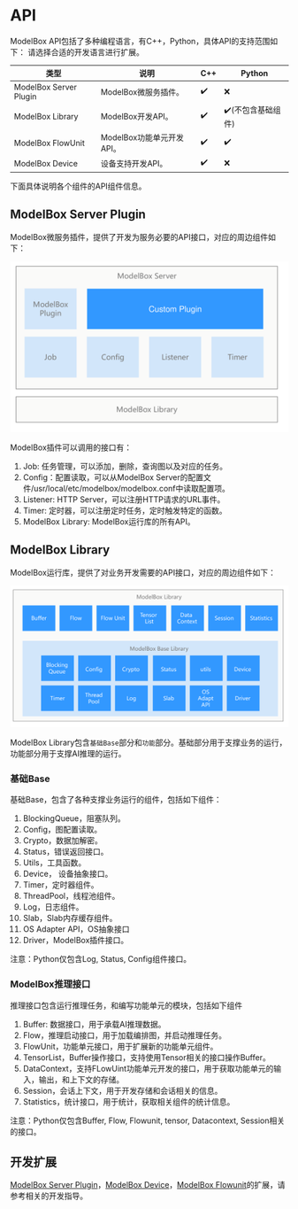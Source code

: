 # API

ModelBox API包括了多种编程语言，有C++，Python，具体API的支持范围如下：
请选择合适的开发语言进行扩展。

| 类型                   | 说明                      | C++ | Python            |
| ---------------------- | ------------------------- | --- | ----------------- |
| ModelBox Server Plugin | ModelBox微服务插件。      | ✔️   | ❌                 |
| ModelBox Library       | ModelBox开发API。         | ✔️   | ✔️(不包含基础组件) |
| ModelBox FlowUnit      | ModelBox功能单元开发API。 | ✔️   | ✔️                 |
| ModelBox Device        | 设备支持开发API。         | ✔️   | ❌                 |

下面具体说明各个组件的API组件信息。

## ModelBox Server Plugin

ModelBox微服务插件，提供了开发为服务必要的API接口，对应的周边组件如下：

![api-modelbox-server alt rect_w_1000](../assets/images/figure/api/api-modelbox-server.png)

ModelBox插件可以调用的接口有：

1. Job: 任务管理，可以添加，删除，查询图以及对应的任务。
1. Config：配置读取，可以从ModelBox Server的配置文件/usr/local/etc/modelbox/modelbox.conf中读取配置项。
1. Listener: HTTP Server，可以注册HTTP请求的URL事件。
1. Timer: 定时器，可以注册定时任务，定时触发特定的函数。
1. ModelBox Library: ModelBox运行库的所有API。

## ModelBox Library

ModelBox运行库，提供了对业务开发需要的API接口，对应的周边组件如下：

![modelbox-lib alt rect_w_1280](../assets/images/figure/api/modelbox-lib.png)

ModelBox Library包含`基础Base`部分和`功能`部分。基础部分用于支撑业务的运行，功能部分用于支撑AI推理的运行。

### 基础Base

基础Base，包含了各种支撑业务运行的组件，包括如下组件：

1. BlockingQueue，阻塞队列。
1. Config，图配置读取。
1. Crypto，数据加解密。
1. Status，错误返回接口。
1. Utils，工具函数。
1. Device， 设备抽象接口。
1. Timer，定时器组件。
1. ThreadPool，线程池组件。
1. Log，日志组件。
1. Slab，Slab内存缓存组件。
1. OS Adapter API，OS抽象接口
1. Driver，ModelBox插件接口。

注意：Python仅包含Log, Status, Config组件接口。

### ModelBox推理接口

推理接口包含运行推理任务，和编写功能单元的模块，包括如下组件

1. Buffer: 数据接口，用于承载AI推理数据。
1. Flow，推理启动接口，用于加载编排图，并启动推理任务。
1. FlowUnit，功能单元接口，用于扩展新的功能单元组件。
1. TensorList，Buffer操作接口，支持使用Tensor相关的接口操作Buffer。
1. DataContext，支持FLowUint功能单元开发的接口，用于获取功能单元的输入，输出，和上下文的存储。
1. Session，会话上下文，用于开发存储和会话相关的信息。
1. Statistics，统计接口，用于统计，获取相关组件的统计信息。

注意：Python仅包含Buffer, Flow, Flowunit, tensor, Datacontext, Session相关的接口。

## 开发扩展

[ModelBox Server Plugin](../use-modelbox/standard-mode/service-plugin/service-plugin.md)，[ModelBox Device](../other-features/device/device.md)，[ModelBox Flowunit](../use-modelbox/standard-mode/flowunit/flowunit.md)的扩展，请参考相关的开发指导。

